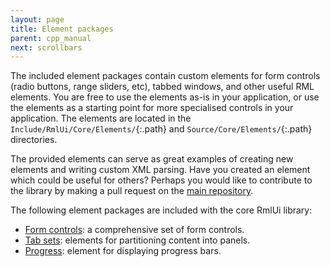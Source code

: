 ```yaml
---
layout: page
title: Element packages
parent: cpp_manual
next: scrollbars
---
```


The included element packages contain custom elements for form controls (radio buttons, range sliders, etc), tabbed windows, and other useful RML elements. You are free to use the elements as-is in your application, or use the elements as a starting point for more specialised controls in your application. The elements are located in the `Include/RmlUi/Core/Elements/`{:.path} and `Source/Core/Elements/`{:.path} directories.

The provided elements can serve as great examples of creating new elements and writing custom XML parsing. Have you created an element which could be useful for others? Perhaps you would like to contribute to the library by making a pull request on the [main repository]({{page.lib_site}}).

The following element packages are included with the core RmlUi library:

- [Form controls](element_packages/form.html): a comprehensive set of form controls.
- [Tab sets](element_packages/tab_set.html): elements for partitioning content into panels.
- [Progress](element_packages/progress_bar.html): element for displaying progress bars.
